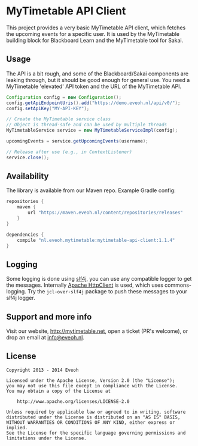 MyTimetable API Client
======================

This project provides a very basic MyTimetable API client, which fetches the upcoming events for a specific user.
It is used by the MyTimetable building block for Blackboard Learn and the MyTimetable tool for Sakai.

Usage
-----

The API is a bit rough, and some of the Blackboard/Sakai components are leaking through, but it should be
good enough for general use. You need a MyTimetable 'elevated' API token and the URL of the MyTimetable API.

```java
Configuration config = new Configuration();
config.getApiEndpointUris().add("https://demo.eveoh.nl/api/v0/");
config.setApiKey("MY-API-KEY");

// Create the MyTimetable service class
// Object is thread-safe and can be used by multiple threads
MyTimetableService service = new MyTimetableServiceImpl(config);

upcomingEvents = service.getUpcomingEvents(username);

// Release after use (e.g., in ContextListener)
service.close();
```

Availability
------------

The library is available from our Maven repo. Example Gradle config:

```groovy
repositories {
    maven {
        url "https://maven.eveoh.nl/content/repositories/releases"
    }
}

dependencies {
    compile "nl.eveoh.mytimetable:mytimetable-api-client:1.1.4"
}
```

Logging
-------

Some logging is done using [slf4j](www.slf4j.org), you can use any compatible logger to get the messages. Internally
[Apache HttpClient](http://hc.apache.org/httpcomponents-client-ga/) is used, which uses commons-logging. Try the
`jcl-over-slf4j` package to push these messages to your slf4j logger.

Support and more info
---------------------

Visit our website, http://mytimetable.net, open a ticket (PR's welcome), or drop an email at info@eveoh.nl.

License
-------

    Copyright 2013 - 2014 Eveoh

    Licensed under the Apache License, Version 2.0 (the "License");
    you may not use this file except in compliance with the License.
    You may obtain a copy of the License at

        http://www.apache.org/licenses/LICENSE-2.0

    Unless required by applicable law or agreed to in writing, software
    distributed under the License is distributed on an "AS IS" BASIS,
    WITHOUT WARRANTIES OR CONDITIONS OF ANY KIND, either express or implied.
    See the License for the specific language governing permissions and
    limitations under the License.
